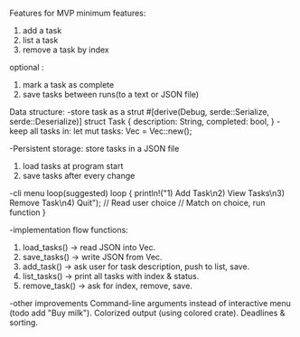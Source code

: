 Features for MVP
minimum features:
1. add a task
2. list a task
3. remove a task by index

optional :
1. mark a task as complete
2. save tasks between runs(to a text or JSON file)

Data structure:
-store task as a strut
#[derive(Debug, serde::Serialize, serde::Deserialize)]
struct Task {
description: String,
completed: bool,
}
-keep all tasks in:
let mut tasks: Vec<Task> = Vec::new();

-Persistent storage:
store tasks in a JSON file
1. load tasks at program start
2. save tasks after every change

-cli menu loop(suggested)
loop {
println!("1) Add Task\n2) View Tasks\n3) Remove Task\n4) Quit");
// Read user choice
// Match on choice, run function
}

-implementation flow
functions:
1. load_tasks() → read JSON into Vec<Task>.
2. save_tasks() → write JSON from Vec<Task>.
3. add_task() → ask user for task description, push to list, save.
4. list_tasks() → print all tasks with index & status.
5. remove_task() → ask for index, remove, save.

-other improvements
Command-line arguments instead of interactive menu (todo add "Buy milk").
Colorized output (using colored crate).
Deadlines & sorting.